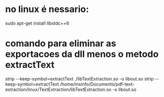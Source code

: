# no linux é nessario:
 sudo apt-get install libstdc++6

# comando para eliminar as exportacoes da dll menos o metodo  extractText
strip --keep-symbol=extractText ./libTextExtraction.so -o libout.so
strip --keep-symbol=extractText /home/insinfo/Documents/pdf-text-extraction/linux/TextExtraction/libTextExtraction.so -o libout.so